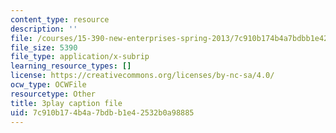 ```yaml
---
content_type: resource
description: ''
file: /courses/15-390-new-enterprises-spring-2013/7c910b174b4a7bdbb1e42532b0a98885_JyYoXu0cJwA.srt
file_size: 5390
file_type: application/x-subrip
learning_resource_types: []
license: https://creativecommons.org/licenses/by-nc-sa/4.0/
ocw_type: OCWFile
resourcetype: Other
title: 3play caption file
uid: 7c910b17-4b4a-7bdb-b1e4-2532b0a98885
---
```

